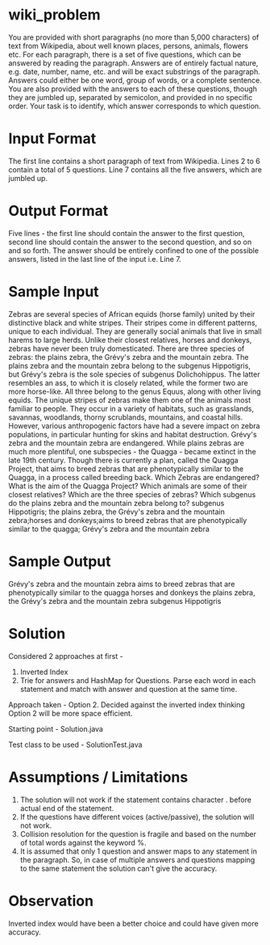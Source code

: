# wiki_problem
You are provided with short paragraphs (no more than 5,000 characters) of text from Wikipedia, about well known places, persons, animals, flowers etc. For each paragraph, there is a set of five questions, which can be answered by reading the paragraph. Answers are of entirely factual nature, e.g. date, number, name, etc. and will be exact substrings of the paragraph. Answers could either be one word, group of words, or a complete sentence. You are also provided with the answers to each of these questions, though they are jumbled up, separated by semicolon, and provided in no specific order. Your task is to identify, which answer corresponds to which question.

# Input Format
The first line contains a short paragraph of text from Wikipedia. Lines 2 to 6 contain a total of 5 questions.
Line 7 contains all the five answers, which are jumbled up.

# Output Format
Five lines - the first line should contain the answer to the first question, second line should contain the answer to the second question, and so on and so forth.
The answer should be entirely confined to one of the possible answers, listed in the last line of the input i.e. Line 7.

# Sample Input
Zebras are several species of African equids (horse family) united by their distinctive black and white stripes. Their stripes come in different patterns, unique to each individual. They are generally social animals that live in small harems to large herds. Unlike their closest relatives, horses and donkeys, zebras have never been truly domesticated. There are three species of zebras: the plains zebra, the Grévy's zebra and the mountain zebra. The plains zebra and the mountain zebra belong to the subgenus Hippotigris, but Grévy's zebra is the sole species of subgenus Dolichohippus. The latter resembles an ass, to which it is closely related, while the former two are more horse-like. All three belong to the genus Equus, along with other living equids. The unique stripes of zebras make them one of the animals most familiar to people. They occur in a variety of habitats, such as grasslands, savannas, woodlands, thorny scrublands, mountains, and coastal hills. However, various anthropogenic factors have had a severe impact on zebra populations, in particular hunting for skins and habitat destruction. Grévy's zebra and the mountain zebra are endangered. While plains zebras are much more plentiful, one subspecies - the Quagga - became extinct in the late 19th century. Though there is currently a plan, called the Quagga Project, that aims to breed zebras that are phenotypically similar to the Quagga, in a process called breeding back.
Which Zebras are endangered?
What is the aim of the Quagga Project?
Which animals are some of their closest relatives?
Which are the three species of zebras?
Which subgenus do the plains zebra and the mountain zebra belong to?
subgenus Hippotigris; the plains zebra, the Grévy's zebra and the mountain zebra;horses and donkeys;aims to breed zebras that are phenotypically similar to the quagga; Grévy's zebra and the mountain zebra

# Sample Output
Grévy's zebra and the mountain zebra
aims to breed zebras that are phenotypically similar to the quagga horses and donkeys
the plains zebra, the Grévy's zebra and the mountain zebra subgenus Hippotigris



# Solution
Considered 2 approaches at first -
1. Inverted Index
2. Trie for answers and HashMap for Questions. Parse each word in each statement and match with answer and question at the same time.

Approach taken - Option 2.
	Decided against the inverted index thinking Option 2 will be more space efficient.

Starting point - Solution.java

Test class to be used - SolutionTest.java


# Assumptions / Limitations
1. The solution will not work if the statement contains character . before actual end of the statement.
2. If the questions have different voices (active/passive), the solution will not work.
3. Collision resolution for the question is fragile and based on the number of total words against the keyword %.
4. It is assumed that only 1 question and answer maps to any statement in the paragraph. So, in case of multiple
   answers and questions mapping to the same statement the solution can't give the accuracy.


# Observation
Inverted index would have been a better choice and could have given more accuracy.
